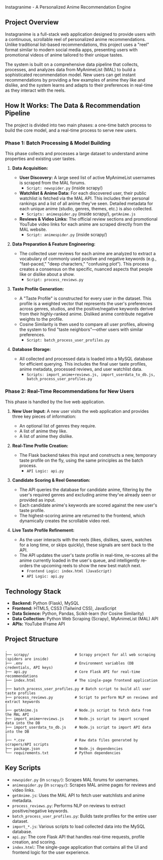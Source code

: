   Instagranime - A Personalized Anime Recommendation Engine

Project Overview
----------------

Instagranime is a full-stack web application designed to provide users with a continuous, scrollable reel of personalized anime recommendations. Unlike traditional list-based recommendations, this project uses a "reel" format similar to modern social media apps, presenting users with promotional videos of anime tailored to their unique tastes.

The system is built on a comprehensive data pipeline that collects, processes, and analyzes data from MyAnimeList (MAL) to build a sophisticated recommendation model. New users can get instant recommendations by providing a few examples of anime they like and dislike, and the system learns and adapts to their preferences in real-time as they interact with the reels.


How It Works: The Data & Recommendation Pipeline
----------------------------------------------------

The project is divided into two main phases: a one-time batch process to build the core model, and a real-time process to serve new users.

### Phase 1: Batch Processing & Model Building

This phase collects and processes a large dataset to understand anime properties and existing user tastes.

1.  **Data Acquisition:**
    * **User Discovery:** A large seed list of active MyAnimeList usernames is scraped from the MAL forums.
        * `Script: newspider.py` (inside scrapy/)
    * **Watchlist & Anime Data:** For each discovered user, their public watchlist is fetched via the MAL API. This includes their personal rankings and a list of all anime they've seen. Detailed metadata for each unique anime (studio, genres, themes, etc.) is also collected.
        * `Scripts: animespider.py` (inside scrapy/), `getAnime.js`
    * **Reviews & Video Links:** The official review sections and promotional YouTube video links for each anime are scraped directly from the MAL website.
        * `Script: animespider.py` (inside scrapy/)

2.  **Data Preparation & Feature Engineering:**
    * The collected user reviews for each anime are analyzed to extract a vocabulary of commonly used positive and negative keywords (e.g., "fast-paced," "deep characters," "confusing plot"). This process creates a consensus on the specific, nuanced aspects that people like or dislike about a show.
        * `Script: process_reviews.py`

3.  **Taste Profile Generation:**
    * A "Taste Profile" is constructed for every user in the dataset. This profile is a weighted vector that represents the user's preferences across genres, studios, and the positive/negative keywords derived from their highly-ranked anime. Disliked anime contribute negative weights to the profile.
    * Cosine Similarity is then used to compare all user profiles, allowing the system to find "taste neighbors"—other users with similar preferences.
        * `Script: batch_process_user_profiles.py`

4.  **Database Storage:**
    * All collected and processed data is loaded into a MySQL database for efficient querying. This includes the final user taste profiles, anime metadata, processed reviews, and user watchlist data.
        * `Scripts: import_anime+reviews.js, import_userdata_to_db.js, batch_process_user_profiles.py`

### Phase 2: Real-Time Recommendations for New Users

This phase is handled by the live web application.

1.  **New User Input:** A new user visits the web application and provides three key pieces of information:
    * An optional list of genres they require.
    * A list of anime they like.
    * A list of anime they dislike.

2.  **Real-Time Profile Creation:**
    * The Flask backend takes this input and constructs a new, temporary taste profile on the fly, using the same principles as the batch process.
        * `API Logic: api.py`

3.  **Candidate Scoring & Reel Generation:**
    * The API queries the database for candidate anime, filtering by the user's required genres and excluding anime they've already seen or provided as input.
    * Each candidate anime's keywords are scored against the new user's taste profile.
    * The highest-scoring anime are returned to the frontend, which dynamically creates the scrollable video reel.

4.  **Live Taste Profile Refinement:**
    * As the user interacts with the reels (likes, dislikes, saves, watches for a long time, or skips quickly), these signals are sent back to the API.
    * The API updates the user's taste profile in real-time, re-scores all the anime currently loaded in the user's queue, and intelligently re-orders the upcoming reels to show the new best match next.
        * `Frontend Logic: index.html (JavaScript)`
        * `API Logic: api.py`


Technology Stack
----------------

* **Backend:** Python (Flask), MySQL
* **Frontend:** HTML5, CSS3 (Tailwind CSS), JavaScript
* **Data Science:** Python, Pandas, Scikit-learn (for Cosine Similarity)
* **Data Collection:** Python Web Scraping (Scrapy), MyAnimeList (MAL) API
* **APIs:** YouTube IFrame API


Project Structure
-----------------

    .
    ├── scrapy/                     # Scrapy project for all web scraping (spiders are inside)
    ├── .env                        # Environment variables (DB credentials, API keys)
    ├── api.py                      # Core Flask API for real-time recommendations
    ├── index.html                  # The single-page frontend application
    │
    ├── batch_process_user_profiles.py # Batch script to build all user taste profiles
    ├── process_reviews.py          # Script to perform NLP on reviews and extract keywords
    │
    ├── getAnime.js                 # Node.js script to fetch data from the MAL API
    ├── import_anime+reviews.js     # Node.js script to import scraped data into the DB
    ├── import_userdata_to_db.js    # Node.js script to import API data into the DB
    │
    ├── *.csv                       # Raw data files generated by scrapers/API scripts
    ├── package.json                # Node.js dependencies
    └── requirements.txt            # Python dependencies


Key Scripts
-----------

* `newspider.py` (in `scrapy/`): Scrapes MAL forums for usernames.
* `animespider.py` (in `scrapy/`): Scrapes MAL anime pages for reviews and video links.
* `getAnime.js`: Uses the MAL API to fetch user watchlists and anime metadata.
* `process_reviews.py`: Performs NLP on reviews to extract positive/negative keywords.
* `batch_process_user_profiles.py`: Builds taste profiles for the entire user dataset.
* `import_*.js`: Various scripts to load collected data into the MySQL database.
* `api.py`: The core Flask API that handles real-time requests, profile creation, and scoring.
* `index.html`: The single-page application that contains all the UI and frontend logic for the user experience.
